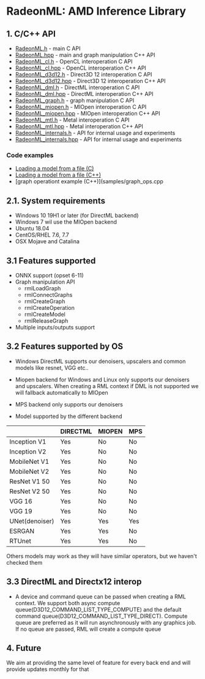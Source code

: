 # RadeonML: AMD Inference Library

## 1. C/C++ API


* [RadeonML.h](rml/include/rml/RadeonML.h) - main C API
* [RadeonML.hpp](rml/include/rml/RadeonML.hpp) - main and graph manipulation C++ API
* [RadeonML_cl.h](rml/include/rml/RadeonML_cl.h) - OpenCL interoperation C API
* [RadeonML_cl.hpp](rml/include/rml/RadeonML_cl.hpp) - OpenCL interoperation C++ API
* [RadeonML_d3d12.h](rml/include/rml/RadeonML_d3d12.h) - Direct3D 12 interoperation C API
* [RadeonML_d3d12.hpp](rml/include/rml/RadeonML_d3d12.hpp) - Direct3D 12 interoperation C++ API
* [RadeonML_dml.h](rml/include/rml/RadeonML_dml.h) - DirectML interoperation C API
* [RadeonML_dml.hpp](rml/include/rml/RadeonML_dml.hpp) - DirectML interoperation C++ API
* [RadeonML_graph.h](rml/include/rml/RadeonML.h) - graph manipulation C API
* [RadeonML_miopen.h](rml/include/rml/RadeonML_miopen.h) - MIOpen interoperation C API
* [RadeonML_miopen.hpp](rml/include/rml/RadeonML_miopen.hpp) - MIOpen interoperation C++ API
* [RadeonML_mtl.h](rml/include/rml/RadeonML_mtl.h) - Metal interoperation C API
* [RadeonML_mtl.hpp](rml/include/rml_internal/RadeonML_mtl.hpp) - Metal interoperation C++ API
* [RadeonML_internals.h](rml/include/rml_internal/RadeonML_internals.h) - API for internal usage and experiments
* [RadeonML_internals.hpp](rml/include/rml_internal/RadeonML_internals.hpp) - API for internal usage and experiments


### Code examples

* [Loading a model from a file (C)](samples/load_model.c)
* [Loading a model from a file (C++)](samples/load_model.cpp)
* [graph operationt example (C++)](samples/graph_ops.cpp

## 2.1. System requirements
* Windows 10 19H1 or later (for DirectML backend)
* Windows 7 wil use the MIOpen backend
* Ubuntu 18.04
* CentOS/RHEL 7.6, 7.7
* OSX Mojave and Catalina

## 3.1 Features supported
* ONNX support (opset 6-11)
* Graph manipulation API
    * rmlLoadGraph
    * rmlConnectGraphs
    * rmlCreateGraph
    * rmlCreateOperation
    * rmlCreateModel
    * rmlReleaseGraph
* Multiple inputs/outputs support

## 3.2 Features supported by OS
* Windows DirectML supports our denoisers, upscalers and common models like resnet, VGG etc..
* Miopen backend for Windows and Linux only supports our denoisers and upscalers. When creating a RML context if DML is not supported we will fallback automatically to MIOpen
* MPS backend only supports our denoisers

* Model supported by the different backend

|    | DIRECTML | MIOPEN | MPS |
| ------------- | ------------- |------------- |------------- |
| Inception V1 | Yes  | No  | No |
| Inception V2 | Yes  | No  | No |
| MobileNet V1 | Yes  | No  | No |
| MobileNet V2 | Yes  | No  | No |
| ResNet V1 50 | Yes  | No  | No |
| ResNet V2 50 | Yes  | No  | No |
| VGG 16 | Yes  | No  | No |
| VGG 19 | Yes  | No  | No |
| UNet(denoiser) | Yes  | Yes  | Yes |
| ESRGAN | Yes  | Yes  | No |
| RTUnet | Yes  | Yes  | No |

Others models may work as they will have similar operators, but we haven't checked them

## 3.3 DirectML and Directx12 interop
* A device and command queue can be passed when creating a RML context. We support both async compute queue(D3D12_COMMAND_LIST_TYPE_COMPUTE) and the default command queue(D3D12_COMMAND_LIST_TYPE_DIRECT).
Compute queue are preferred as it will run asynchronously with any graphics job.
If no queue are passed, RML will create a compute queue

## 4. Future
We aim at providing the same level of feature for every back end and will provide updates monthly for that

